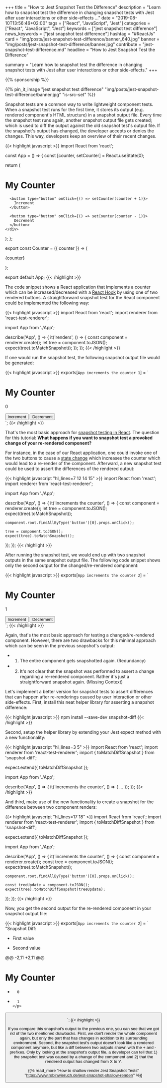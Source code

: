 +++
title = "How to Jest Snapshot Test the Difference"
description = "Learn how to snapshot test the difference in changing snapshot tests with Jest after user interactions or other side-effects ..."
date = "2019-08-10T13:56:46+02:00"
tags = ["React", "JavaScript", "Jest"]
categories = ["React", "JavaScript", "Jest"]
keywords = ["jest snapshot test difference"]
news_keywords = ["jest snapshot test difference"]
hashtag = "#ReactJs"
card = "img/posts/jest-snapshot-test-difference/banner_640.jpg"
banner = "img/posts/jest-snapshot-test-difference/banner.jpg"
contribute = "jest-snapshot-test-difference.md"
headline = "How to Jest Snapshot Test the Difference"

summary = "Learn how to snapshot test the difference in changing snapshot tests with Jest after user interactions or other side-effects."
+++

{{% sponsorship %}}

{{% pin_it_image "jest snapshot test difference" "img/posts/jest-snapshot-test-difference/banner.jpg" "is-src-set" %}}

Snapshot tests are a common way to write lightweight component tests. When a snapshot test runs for the first time, it stores its output (e.g. rendered component's HTML structure) in a snapshot output file. Every time the snapshot test runs again, another snapshot output file gets created; which is used to diff the output against the old snapshot test's output file. If the snapshot's output has changed, the developer accepts or denies the changes. This way, developers keep an overview of their recent changes.

{{< highlight javascript >}}
import React from 'react';

const App = () => {
  const [counter, setCounter] = React.useState(0);

  return (
    <div>
      <h1>My Counter</h1>
      <Counter counter={counter} />

      <button type="button" onClick={() => setCounter(counter + 1)}>
        Increment
      </button>

      <button type="button" onClick={() => setCounter(counter - 1)}>
        Decrement
      </button>
    </div>
  );
};

export const Counter = ({ counter }) => (
  <div>
    <p>{counter}</p>
  </div>
);

export default App;
{{< /highlight >}}

The code snippet shows a React application that implements a counter which can be increased/decreased with a [React Hook](https://www.robinwieruch.de/react-hooks/) by using one of two rendered buttons. A straightforward snapshot test for the React component could be implemented the following way:

{{< highlight javascript >}}
import React from 'react';
import renderer from 'react-test-renderer';

import App from './App';

describe('App', () => {
  it('renders', () => {
    const component = renderer.create(<App />);
    let tree = component.toJSON();
    expect(tree).toMatchSnapshot();
  });
});
{{< /highlight >}}

If one would run the snapshot test, the following snapshot output file would be generated:

{{< highlight javascript >}}
exports[`App increments the counter 1`] = `
<div>
  <h1>
    My Counter
  </h1>
  <div>
    <p>
      0
    </p>
  </div>
  <button
    onClick={[Function]}
    type="button"
  >
    Increment
  </button>
  <button
    onClick={[Function]}
    type="button"
  >
    Decrement
  </button>
</div>
`;
{{< /highlight >}}

That's the most basic approach for [snapshot testing in React](https://www.robinwieruch.de/react-testing-jest/). The question for this tutorial: **What happens if you want to snapshot test a provoked change of your re-rendered component?**

For instance, in the case of our React application, one could invoke one of the two buttons to cause a [state change](https://www.robinwieruch.de/react-usestate-hook/) which increases the counter which would lead to a re-render of the component. Afterward, a new snapshot test could be used to assert the differences of the rendered output:

{{< highlight javascript "hl_lines=7 12 14 15" >}}
import React from 'react';
import renderer from 'react-test-renderer';

import App from './App';

describe('App', () => {
  it('increments the counter', () => {
    const component = renderer.create(<App />);
    let tree = component.toJSON();
    expect(tree).toMatchSnapshot();

    component.root.findAllByType('button')[0].props.onClick();

    tree = component.toJSON();
    expect(tree).toMatchSnapshot();
  });
});
{{< /highlight >}}

After running the snapshot test, we would end up with two snapshot outputs in the same snapshot output file. The following code snippet shows only the second output for the changed/re-rendered component:

{{< highlight javascript >}}
exports[`App increments the counter 2`] = `
<div>
  <h1>
    My Counter
  </h1>
  <div>
    <p>
      1
    </p>
  </div>
  <button
    onClick={[Function]}
    type="button"
  >
    Increment
  </button>
  <button
    onClick={[Function]}
    type="button"
  >
    Decrement
  </button>
</div>
`;
{{< /highlight >}}

Again, that's the most basic approach for testing a changed/re-rendered component. However, there are two drawbacks for this minimal approach which can be seen in the previous snapshot's output:

* 1) The entire component gets snapshotted again. (Redundancy)
* 2) It's not clear that the snapshot was performed to assert a change regarding a re-rendered component. Rather it's just a straightforward snapshot again. (Missing Context)

Let's implement a better version for snapshot tests to assert differences that can happen after re-renderings caused by user interaction or other side-effects. First, install this neat helper library for asserting a snapshot difference:

{{< highlight javascript >}}
npm install --save-dev snapshot-diff
{{< /highlight >}}

Second, setup the helper library by extending your Jest expect method with a new functionality:

{{< highlight javascript "hl_lines=3 5" >}}
import React from 'react';
import renderer from 'react-test-renderer';
import { toMatchDiffSnapshot } from 'snapshot-diff';

expect.extend({ toMatchDiffSnapshot });

import App from './App';

describe('App', () => {
  it('increments the counter', () => {
    ...
  });
});
{{< /highlight >}}

And third, make use of the new functionality to create a snapshot for the difference between two component renders:

{{< highlight javascript "hl_lines=17 18" >}}
import React from 'react';
import renderer from 'react-test-renderer';
import { toMatchDiffSnapshot } from 'snapshot-diff';

expect.extend({ toMatchDiffSnapshot });

import App from './App';

describe('App', () => {
  it('increments the counter', () => {
    const component = renderer.create(<App />);
    const tree = component.toJSON();
    expect(tree).toMatchSnapshot();

    component.root.findAllByType('button')[0].props.onClick();

    const treeUpdate = component.toJSON();
    expect(tree).toMatchDiffSnapshot(treeUpdate);
  });
});
{{< /highlight >}}

Now, you get the second output for the re-rendered component in your snapshot output file:

{{< highlight javascript >}}
exports[`App increments the counter 2`] = `
"Snapshot Diff:
- First value
+ Second value

@@ -2,11 +2,11 @@
    <h1>
      My Counter
    </h1>
    <div>
      <p>
-       0
+       1
      </p>
    </div>
    <button
      onClick={[Function onClick]}
      type=\\"button\\""
`;
{{< /highlight >}}

If you compare this snapshot's output to the previous one, you can see that we got rid of the two mentioned drawbacks. First, we don't render the whole component again, but only the part that has changes in addition to its surrounding environment. Second, the snapshot test's output doesn't look like a rendered component anymore, but like a diff between two outputs shown with the + and - prefixes. Only by looking at the snapshot's output file, a developer can tell that 1) the snapshot test was caused by a change of the component and 2) that the rendered output has changed from X to Y.

{{% read_more "How to shallow render Jest Snapshot Tests" "https://www.robinwieruch.de/jest-snapshot-shallow-render/" %}}
